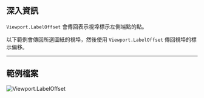 ## 深入資訊
`Viewport.LabelOffset` 會傳回表示視埠標示左側端點的點。

以下範例會傳回所選圖紙的視埠，然後使用 `Viewport.LabelOffset` 傳回視埠的標示偏移。
___
## 範例檔案

![Viewport.LabelOffset](./Revit.Elements.Viewport.LabelOffset_img.jpg)
